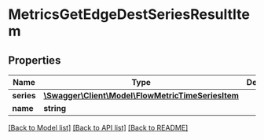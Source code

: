 # MetricsGetEdgeDestSeriesResultItem

## Properties
Name | Type | Description | Notes
------------ | ------------- | ------------- | -------------
**series** | [**\Swagger\Client\Model\FlowMetricTimeSeriesItem**](FlowMetricTimeSeriesItem.md) |  | 
**name** | **string** |  | 

[[Back to Model list]](../README.md#documentation-for-models) [[Back to API list]](../README.md#documentation-for-api-endpoints) [[Back to README]](../README.md)


